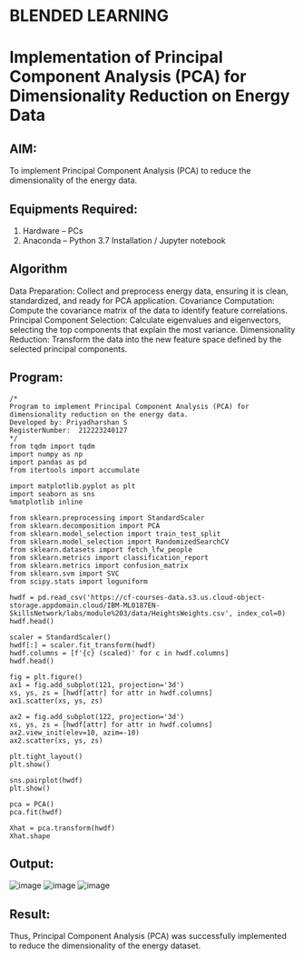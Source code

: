 # BLENDED LEARNING
# Implementation of Principal Component Analysis (PCA) for Dimensionality Reduction on Energy Data

## AIM:
To implement Principal Component Analysis (PCA) to reduce the dimensionality of the energy data.

## Equipments Required:
1. Hardware – PCs
2. Anaconda – Python 3.7 Installation / Jupyter notebook

## Algorithm
Data Preparation: Collect and preprocess energy data, ensuring it is clean, standardized, and ready for PCA application.
Covariance Computation: Compute the covariance matrix of the data to identify feature correlations.
Principal Component Selection: Calculate eigenvalues and eigenvectors, selecting the top components that explain the most variance.
Dimensionality Reduction: Transform the data into the new feature space defined by the selected principal components.

## Program:
```
/*
Program to implement Principal Component Analysis (PCA) for dimensionality reduction on the energy data.
Developed by: Priyadharshan S
RegisterNumber:  212223240127
*/
from tqdm import tqdm
import numpy as np
import pandas as pd
from itertools import accumulate

import matplotlib.pyplot as plt
import seaborn as sns
%matplotlib inline

from sklearn.preprocessing import StandardScaler
from sklearn.decomposition import PCA
from sklearn.model_selection import train_test_split
from sklearn.model_selection import RandomizedSearchCV
from sklearn.datasets import fetch_lfw_people
from sklearn.metrics import classification_report
from sklearn.metrics import confusion_matrix
from sklearn.svm import SVC
from scipy.stats import loguniform

hwdf = pd.read_csv('https://cf-courses-data.s3.us.cloud-object-storage.appdomain.cloud/IBM-ML0187EN-SkillsNetwork/labs/module%203/data/HeightsWeights.csv', index_col=0)
hwdf.head()

scaler = StandardScaler()
hwdf[:] = scaler.fit_transform(hwdf)
hwdf.columns = [f'{c} (scaled)' for c in hwdf.columns]
hwdf.head()

fig = plt.figure()
ax1 = fig.add_subplot(121, projection='3d')
xs, ys, zs = [hwdf[attr] for attr in hwdf.columns]
ax1.scatter(xs, ys, zs)

ax2 = fig.add_subplot(122, projection='3d')
xs, ys, zs = [hwdf[attr] for attr in hwdf.columns]
ax2.view_init(elev=10, azim=-10)
ax2.scatter(xs, ys, zs)

plt.tight_layout()
plt.show()

sns.pairplot(hwdf)
plt.show()

pca = PCA()
pca.fit(hwdf)

Xhat = pca.transform(hwdf)
Xhat.shape
```

## Output:
![image](https://github.com/user-attachments/assets/2df7691a-4a60-4627-a22c-a1e2ab2837b4)
![image](https://github.com/user-attachments/assets/b3cc5206-5f1f-4f4b-ba14-0bbad8d3ca72)
![image](https://github.com/user-attachments/assets/1f8f4d3f-0ee6-4b2c-855e-60e424c4157d)

## Result:
Thus, Principal Component Analysis (PCA) was successfully implemented to reduce the dimensionality of the energy dataset.
